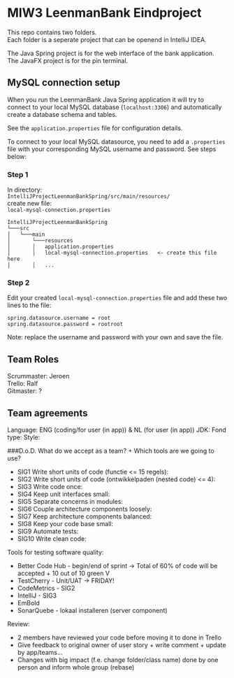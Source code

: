 # MIW3 LeenmanBank Eindproject

This repo contains two folders.  
Each folder is a seperate project that can be openend in IntelliJ IDEA.
  
The Java Spring project is for the web interface of the bank application.   
The JavaFX project is for the pin terminal.

## MySQL connection setup
When you run the LeenmanBank Java Spring application it will try to connect to your local MySQL database (`localhost:3306`) and automatically create a database schema and tables.

See the `application.properties` file for configuration details.

To connect to your local MySQL datasource, you need to add a `.properties` file with your corresponding MySQL username and password. See steps below:

### Step 1  
In directory:  
`IntelliJProjectLeenmanBankSpring/src/main/resources/ `  
create new file:  
`local-mysql-connection.properties`
```
IntelliJProjectLeenmanBankSpring
└───src
│   └───main
│       └───resources
│       │   application.properties
│       │   local-mysql-connection.properties   <- create this file here
│       │   ...

```


### Step 2  
Edit your created `local-mysql-connection.properties` file and add these two lines to the file:
```
spring.datasource.username = root
spring.datasource.password = rootroot
```
Note: replace the username and password with your own and save the file.

## Team Roles
Scrummaster: Jeroen\
Trello: Ralf\
Gitmaster: ?

## Team agreements
Language: ENG (coding/for user (in app)) & NL (for user (in app))
JDK:
Fond type:
Style:

###D.o.D. 
What do we accept as a team? + Which tools are we going to use?
* SIG1 Write short units of code (functie <= 15 regels):
* SIG2 Write short units of code (ontwikkelpaden (nested code) <= 4):
* SIG3 Write code once:
* SIG4 Keep unit interfaces small:
* SIG5 Separate concerns in modules:
* SIG6 Couple architecture components loosely:
* SIG7 Keep architecture components balanced:
* SIG8 Keep your code base small:
* SIG9 Automate tests:
* SIG10 Write clean code:

Tools for testing software quality:
* Better Code Hub - begin/end of sprint -> Total of 60% of code will be accepted + 10 out of 10 green V
* TestCherry - Unit/UAT -> FRIDAY! 
* CodeMetrics - SIG2
* IntelliJ - SIG3
* EmBold
* SonarQuebe - lokaal installeren (server component)

Review:
* 2 members have reviewed your code before moving it to done in Trello
* Give feedback to original owner of user story + write comment + update by app/teams...
* Changes with big impact (f.e. change folder/class name) done by one person and inform whole group (rebase)